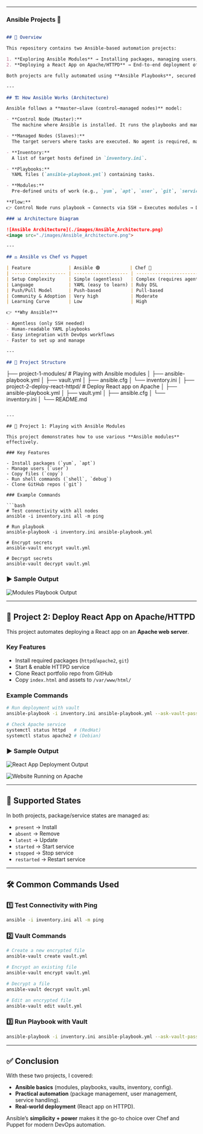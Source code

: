 
---

### Ansible Projects 🚀

```markdown

## 📌 Overview

This repository contains two Ansible-based automation projects:

1. **Exploring Ansible Modules** → Installing packages, managing users, cloning repos, and more.  
2. **Deploying a React App on Apache/HTTPD** → End-to-end deployment of a React portfolio website.  

Both projects are fully automated using **Ansible Playbooks**, secured with **Vault**, and organized with inventory and configuration files.

---

## 🏗️ How Ansible Works (Architecture)

Ansible follows a **master–slave (control–managed nodes)** model:

- **Control Node (Master):**  
  The machine where Ansible is installed. It runs the playbooks and manages remote systems over **SSH**.  

- **Managed Nodes (Slaves):**  
  The target servers where tasks are executed. No agent is required, making it **agentless**.  

- **Inventory:**  
  A list of target hosts defined in `inventory.ini`.  

- **Playbooks:**  
  YAML files (`ansible-playbook.yml`) containing tasks.  

- **Modules:**  
  Pre-defined units of work (e.g., `yum`, `apt`, `user`, `git`, `service`).  

**Flow:**  
👉 Control Node runs playbook → Connects via SSH → Executes modules → Desired state achieved.

### 📊 Architecture Diagram

![Ansible Architecture](./images/Ansible_Architecture.png)
<image src="./images/Ansible_Architecture.png">

---

## ⚖️ Ansible vs Chef vs Puppet

| Feature              | Ansible 🟢           | Chef 🔴                   | Puppet 🟡                |
| -------------------- | -------------------- | ------------------------- | ------------------------ |
| Setup Complexity     | Simple (agentless)   | Complex (requires agents) | Medium (requires agents) |
| Language             | YAML (easy to learn) | Ruby DSL                  | Puppet DSL               |
| Push/Pull Model      | Push-based           | Pull-based                | Pull-based               |
| Community & Adoption | Very high            | Moderate                  | Moderate                 |
| Learning Curve       | Low                  | High                      | High                     |

👉 **Why Ansible?**

- Agentless (only SSH needed)  
- Human-readable YAML playbooks  
- Easy integration with DevOps workflows  
- Faster to set up and manage  

---

## 📂 Project Structure

```

├── project-1-modules/             # Playing with Ansible modules
│   ├── ansible-playbook.yml
│   ├── vault.yml
│   ├── ansible.cfg
│   └── inventory.ini
│
├── project-2-deploy-react-httpd/  # Deploy React app on Apache
│   ├── ansible-playbook.yml
│   ├── vault.yml
│   ├── ansible.cfg
│   └── inventory.ini
│
└── README.md

````

---

## 🔹 Project 1: Playing with Ansible Modules

This project demonstrates how to use various **Ansible modules** effectively.

### Key Features

- Install packages (`yum`, `apt`)  
- Manage users (`user`)  
- Copy files (`copy`)  
- Run shell commands (`shell`, `debug`)  
- Clone GitHub repos (`git`)  

### Example Commands

```bash
# Test connectivity with all nodes
ansible -i inventory.ini all -m ping

# Run playbook
ansible-playbook -i inventory.ini ansible-playbook.yml

# Encrypt secrets
ansible-vault encrypt vault.yml

# Decrypt secrets
ansible-vault decrypt vault.yml
````

### ▶️ Sample Output

![Modules Playbook Output](images/project1-output.png)

---

## 🔹 Project 2: Deploy React App on Apache/HTTPD

This project automates deploying a React app on an **Apache web server**.

### Key Features

* Install required packages (`httpd`/`apache2`, `git`)
* Start & enable HTTPD service
* Clone React portfolio repo from GitHub
* Copy `index.html` and assets to `/var/www/html/`

### Example Commands

```bash
# Run deployment with vault
ansible-playbook -i inventory.ini ansible-playbook.yml --ask-vault-pass

# Check Apache service
systemctl status httpd   # (RedHat)
systemctl status apache2 # (Debian)
```

### ▶️ Sample Output

![React App Deployment Output](images/project2-output.png)

![Website Running on Apache](images/react-website.png)

---

## 📖 Supported States

In both projects, package/service states are managed as:

* `present` → Install
* `absent` → Remove
* `latest` → Update
* `started` → Start service
* `stopped` → Stop service
* `restarted` → Restart service

---

## 🛠️ Common Commands Used

### 1️⃣ Test Connectivity with Ping

```bash
ansible -i inventory.ini all -m ping
```

### 2️⃣ Vault Commands

```bash
# Create a new encrypted file
ansible-vault create vault.yml  

# Encrypt an existing file
ansible-vault encrypt vault.yml  

# Decrypt a file
ansible-vault decrypt vault.yml  

# Edit an encrypted file
ansible-vault edit vault.yml
```

### 3️⃣ Run Playbook with Vault

```bash
ansible-playbook -i inventory.ini ansible-playbook.yml --ask-vault-pass
```

---

## ✅ Conclusion

With these two projects, I covered:

* **Ansible basics** (modules, playbooks, vaults, inventory, config).
* **Practical automation** (package management, user management, service handling).
* **Real-world deployment** (React app on HTTPD).

Ansible’s **simplicity + power** makes it the go-to choice over Chef and Puppet for modern DevOps automation.

```


